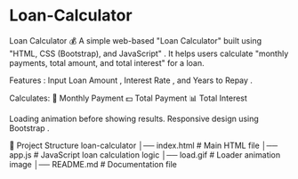 # Loan-Calculator

Loan Calculator 💰
A simple web-based "Loan Calculator" built using "HTML, CSS (Bootstrap), and JavaScript" .
It helps users calculate "monthly payments, total amount, and total interest" for a loan.

Features :
  Input Loan Amount , Interest Rate , and Years to Repay .
  
Calculates:
  📅 Monthly Payment
  💵 Total Payment
  📊 Total Interest
  
Loading animation before showing results.
Responsive design using Bootstrap .

📂 Project Structure
  loan-calculator
    │── index.html # Main HTML file
    │── app.js # JavaScript loan calculation logic
    │── load.gif # Loader animation image
    │── README.md # Documentation file
